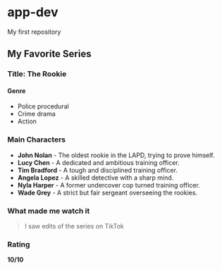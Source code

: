 # app-dev
My first repository

## My Favorite Series

### Title: The Rookie

#### Genre
- Police procedural
- Crime drama
- Action

### Main Characters
- **John Nolan** - The oldest rookie in the LAPD, trying to prove himself.
- **Lucy Chen** - A dedicated and ambitious training officer.
- **Tim Bradford** - A tough and disciplined training officer.
- **Angela Lopez** - A skilled detective with a sharp mind.
- **Nyla Harper** - A former undercover cop turned training officer.
- **Wade Grey** - A strict but fair sergeant overseeing the rookies.

### What made me watch it
> I saw edits of the series on TikTok

### Rating
**10/10**
